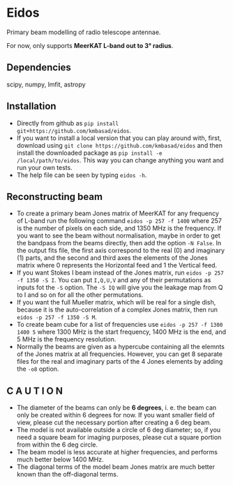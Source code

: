 # Eidos
Primary beam modelling of radio telescope antennae.

For now, only supports **MeerKAT L-band out to 3° radius**.

## Dependencies
scipy, numpy, lmfit, astropy

## Installation
* Directly from github as `pip install git+https://github.com/kmbasad/eidos`.
* If you want to install a local version that you can play around with, first, download using `git clone https://github.com/kmbasad/eidos` and then install the downloaded package as `pip install -e /local/path/to/eidos`. This way you can change anything you want and run your own tests.
* The help file can be seen by typing `eidos -h`.

## Reconstructing beam
* To create a primary beam Jones matrix of MeerKAT for any frequency of L-band run the following command `eidos -p 257 -f 1400` where 257 is the number of pixels on each side, and 1350 MHz is the frequency. If you want to see the beam without normalisation, maybe in order to get the bandpass from the beams directly, then add the option `-N False`. In the output fits file, the first axis correspond to the real (0) and imaginary (1) parts, and the second and third axes the elements of the Jones matrix where 0 represents the Horizontal feed and 1 the Vertical feed.
* If you want Stokes I beam instead of the Jones matrix, run `eidos -p 257 -f 1350 -S I`. You can put `I,Q,U,V` and any of their permutations as inputs fot the `-S` option. The `-S IQ` will give you the leakage map from Q to I and so on for all the other permutations.
* If you want the full Mueller matrix, which will be real for a single dish, because it is the auto-correlation of a complex Jones matrix, then run `eidos -p 257 -f 1350 -S M`.
* To create beam cube for a list of frequencies use `eidos -p 257 -f 1300 1400 5` where 1300 MHz is the start frequency, 1400 MHz is the end, and 5 MHz is the frequency resolution.
* Normally the beams are given as a hypercube containing all the elemnts of the Jones matrix at all frequencies. However, you can get 8 separate files for the real and imaginary parts of the 4 Jones elements by adding the `-o8` option.

## C A U T I O N

* The diameter of the beams can only be **6 degrees**, i. e. the beam can only be created within 6 degrees for now. If you want smaller field of view, please cut the necessary portion after creating a 6 deg beam.
* The model is not available outside a circle of 6 deg diameter; so, if you need a square beam for imaging purposes, please cut a square portion from within the 6 deg circle.
* The beam model is less accurate at higher frequencies, and performs much better below 1400 MHz.
* The diagonal terms of the model beam Jones matrix are much better known than the off-diagonal terms.
